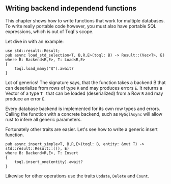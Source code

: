 ## Writing backend independend functions

This chapter shows how to write functions that work for multiple databases. 
To write really portable code however, you must also have portable SQL expressions, 
which is out of Toql`s scope.

Let dive in with an example:

```
use std::result::Result;
pub async load_std_selection<T, B,R,E>(toql: B) -> Result::(Vec<T>, E)
where B: Backend<R,E>, T: Load<R,E> 
{
    toql.load_many("$").await?
}
```

Lot of generics! The signature says, that the function takes a backend B that can deserialize from rows of type `R` and may produces errors `E`. 
It returns a Vector of a type `T ` that can be loaded (deserialized) from a Row `R` and may produce an error `E`.

Every database backend is implemented for its own row types and errors. Calling the function with a concrete backend, 
such as `MySqlAsync` will allow rust to infere all generic parameters.

Fortunately other traits are easier. Let's see how to write a generic insert function.

```
pub async insert_simple<T, B,R,E>(toql: B, entity: &mut T) -> std::result::Result::((), E)
where B: Backend<R,E>, T: Insert 
{
    toql.insert_one(entity).await?
}
```

Likewise for other operations use the traits `Update`, `Delete` and `Count`.





